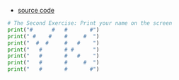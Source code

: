 * [source code](https://github.com/yukangnineteen/computational_physics_N2014301020117/blob/master/Exercise-2/computaional_physics%20homework%202.py)
```python
# The Second Exercise: Print your name on the screen
print("#      #   #       #")
print(" #    #    #     #  ")
print("  #  #     #   #    ")
print("   #       # #      ")
print("   #       #   #    ")
print("   #       #     #  ")
print("   #       #       #")
```
